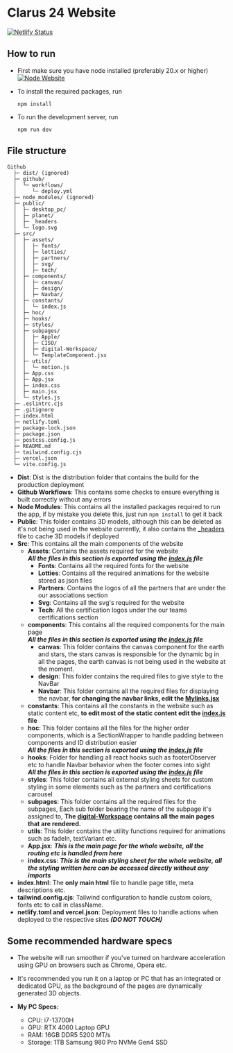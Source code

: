 # Clarus 24 Website

[![Netlify Status](https://api.netlify.com/api/v1/badges/80cf3c75-66be-4dbd-bdfc-9f35a1745758/deploy-status)](https://app.netlify.com/sites/adityashibu/deploys)

## How to run
- First make sure you have node installed (preferably 20.x or higher)<br> [![Node Website](https://nodejs.org/static/images/logo.svg)](https://nodejs.org/en/download/package-manager/)

- To install the required packages, run 
    ```shell
    npm install
    ```
- To run the development server, run
    ```
    npm run dev
    ```

## File structure
```plaintext
Github
  ├─ dist/ (ignored)
  ├─ github/
  │  └─ workflows/
  │     └─ deploy.yml
  ├─ node_modules/ (ignored)
  ├─ public/
  │  ├─ desktop_pc/
  │  ├─ planet/
  │  ├─ _headers
  │  └─ logo.svg
  ├─ src/
  │  ├─ assets/
  │  │  ├─ fonts/
  │  │  ├─ lotties/
  │  │  ├─ partners/
  │  │  ├─ svg/
  │  │  ├─ tech/
  │  ├─ components/
  │  │  ├─ canvas/
  │  │  ├─ design/
  │  │  ├─ Navbar/
  │  ├─ constants/
  │  │  └─ index.js
  │  ├─ hoc/
  │  ├─ hooks/
  │  ├─ styles/
  │  ├─ subpages/
  │  │  ├─ Apple/
  │  │  ├─ CISO/
  │  │  ├─ digital-Workspace/
  │  │  └─ TemplateComponent.jsx
  │  ├─ utils/
  │  │  └─ motion.js
  │  ├─ App.css
  │  ├─ App.jsx
  │  ├─ index.css
  │  ├─ main.jsx
  │  └─ styles.js
  ├─ .eslintrc.cjs
  ├─ .gitignore
  ├─ index.html
  ├─ netlify.toml
  ├─ package-lock.json
  ├─ package.json
  ├─ postcss.config.js
  ├─ README.md
  ├─ tailwind.config.cjs
  ├─ vercel.json
  └─ vite.config.js
```
- **Dist**: Dist is the distribution folder that contains the build for the production deployment
- **Github Workflows**: This contains some checks to ensure everything is built correctly without any errors
- **Node Modules**: This contains all the installed packages required to run the app, if by mistake you delete this, just run ``npm install`` to get it back
- **Public**: This folder contains 3D models, although this can be deleted as it's not being used in the website currently, it also contains the [_headers](public/_headers) file to cache 3D models if deployed
- **Src**: This contains all the main components of the website
    - **Assets**: Contains the assets required for the website<br>
        ***All the files in this section is exported using the [index.js](src/assets/index.js) file***
        - **Fonts**: Contains all the required fonts for the website
        - **Lotties**: Contains all the required animations for the website stored as json files
        - **Partners**: Contains the logos of all the partners that are under the our associations section
        - **Svg**: Contains all the svg's required for the website
        - **Tech**: All the certification logos under the our teams certifications section
    - **components**: This contains all the required components for the main page<br>***All the files in this section is exported using the [index.js](src/components/index.js) file***
        - **canvas**: This folder contains the canvas component for the earth and stars, the stars canvas is responsible for the dynamic bg in all the pages, the earth canvas is not being used in the website at the moment.
        - **design**: This folder contains the required files to give style to the NavBar
        - **Navbar**: This folder contains all the required files for displaying the navbar, **for changing the navbar links, edit the [Mylinks.jsx](src/components/Navbar/Mylinks.jsx)**
    - **constants**: This contains all the constants in the website such as static content etc, **to edit most of the static content edit the [index.js](src/constants/index.js) file**
    - **hoc**: This folder contains all the files for the higher order components, which is a SectionWrapper to handle padding between components and ID distribution easier<br>***All the files in this section is exported using the [index.js](src/hoc/index.js) file***
    - **hooks**: Folder for handling all react hooks such as footerObserver etc to handle Navbar behavior when the footer comes into sight<br>***All the files in this section is exported using the [index.js](src/hooks/index.js) file***
    - **styles**: This folder contains all external styling sheets for custom styling in some elements such as the partners and certifications carousel
    - **subpages**: This folder contains all the required files for the subpages, Each sub folder bearing the name of the subpage it's assigned to, **The [digital-Workspace](src/subpages/digital-Workspace/) contains all the main pages that are rendered.**
    - **utils**: This folder contains the utility functions required for animations such as fadeIn, textVariant etc.
    - **App.jsx**: ***This is the main page for the whole website, all the routing etc is handled from here***
    - **index.css**: ***This is the main styling sheet for the whole website, all the styling written here can be accessed directly without any imports***
- **index.html**: The **only main html** file to handle page title, meta descriptions etc.
- **tailwind.config.cjs**: Tailwind configuration to handle custom colors, fonts etc to call in className.
- **netlify.toml and vercel.json**: Deployment files to handle actions when deployed to the respective sites ***(DO NOT TOUCH)***
    

## Some recommended hardware specs
- The website will run smoother if you've turned on hardware acceleration using GPU on browsers such as Chrome, Opera etc.
- It's recommended you run it on a laptop or PC that has an integrated or dedicated GPU, as the background of the pages are dynamically generated 3D objects.

- **My PC Specs:**
    - CPU: i7-13700H
    - GPU: RTX 4060 Laptop GPU
    - RAM: 16GB DDR5 5200 MT/s
    - Storage: 1TB Samsung 980 Pro NVMe Gen4 SSD
